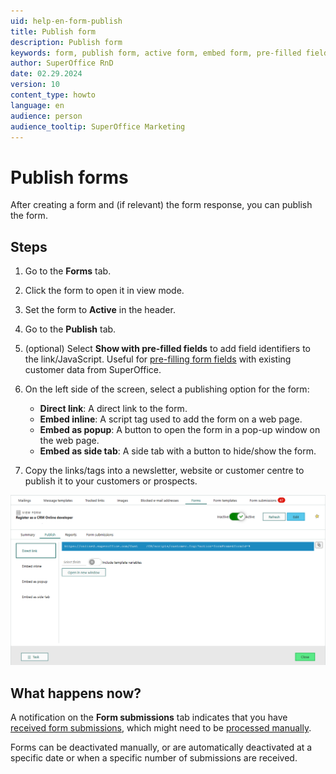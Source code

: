 ```yaml
---
uid: help-en-form-publish
title: Publish form
description: Publish form
keywords: form, publish form, active form, embed form, pre-filled field
author: SuperOffice RnD
date: 02.29.2024
version: 10
content_type: howto
language: en
audience: person
audience_tooltip: SuperOffice Marketing
---
```


# Publish forms

After creating a form and (if relevant) the form response, you can publish the form.

## Steps

1. Go to the **Forms** tab.

2. Click the form to open it in view mode.

3. Set the form to **Active** <i class="ph ph-toggle-right" aria-label="Toggle on"></i> in the header.

4. Go to the **Publish** tab.

5. (optional) Select **Show with pre-filled fields** to add field identifiers to the link/JavaScript. Useful for [pre-filling form fields][1] with existing customer data from SuperOffice.

6. On the left side of the screen, select a publishing option for the form:

    * **Direct link**: A direct link to the form.
    * **Embed inline**: A script tag used to add the form on a web page.
    * **Embed as popup**: A button to open the form in a pop-up window on the web page.
    * **Embed as side tab**: A side tab with a button to hide/show the form.

7. Copy the links/tags into a newsletter, website or customer centre to publish it to your customers or prospects.

![Publish form, direct link -screenshot][img3]

## What happens now?

A notification on the **Form submissions** tab indicates that you have [received form submissions][2], which might need to be [processed manually][3].

Forms can be deactivated manually, or are automatically deactivated at a specific date or when a specific number of submissions are received.

<!-- Referenced links -->
[1]: form-prefilled.md
[2]: view-statistics.md
[3]: process-submissions.md

<!-- Referenced images -->
[img3]: ../../../../media/loc/en/marketing/form-publish.png
